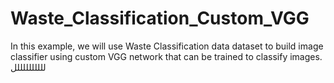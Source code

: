 # Waste_Classification_Custom_VGG
In this example, we will use Waste Classification data dataset to build image classifier using custom VGG network that can be trained to classify images.
للللللللللل
